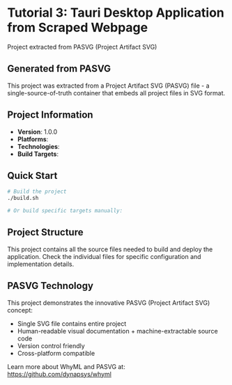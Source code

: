 # Tutorial 3: Tauri Desktop Application from Scraped Webpage

Project extracted from PASVG (Project Artifact SVG)

## Generated from PASVG

This project was extracted from a Project Artifact SVG (PASVG) file - a single-source-of-truth
container that embeds all project files in SVG format.

## Project Information

- **Version**: 1.0.0
- **Platforms**: 
- **Technologies**: 
- **Build Targets**: 

## Quick Start

```bash
# Build the project
./build.sh

# Or build specific targets manually:
```

## Project Structure

This project contains all the source files needed to build and deploy the application.
Check the individual files for specific configuration and implementation details.

## PASVG Technology

This project demonstrates the innovative PASVG (Project Artifact SVG) concept:
- Single SVG file contains entire project
- Human-readable visual documentation + machine-extractable source code
- Version control friendly
- Cross-platform compatible

Learn more about WhyML and PASVG at: https://github.com/dynapsys/whyml

